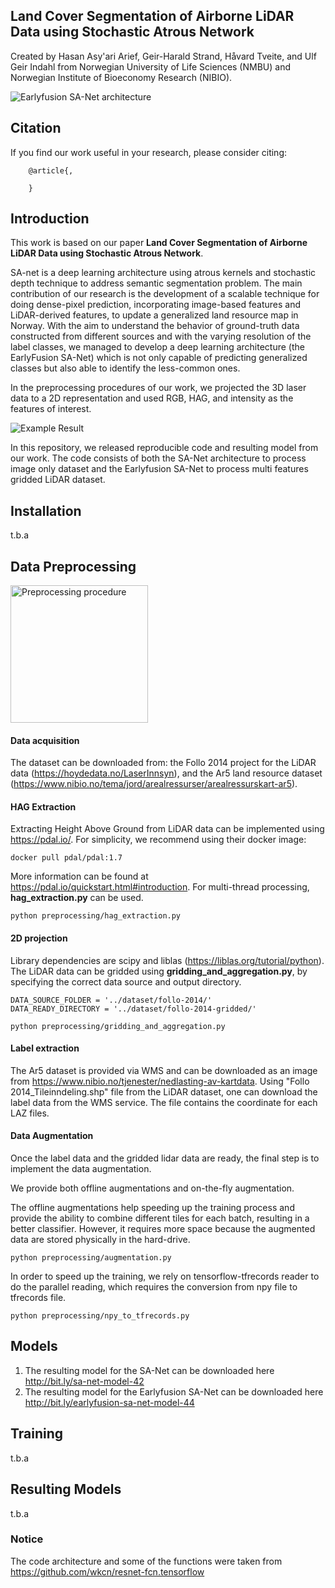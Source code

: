 ## Land Cover Segmentation of Airborne LiDAR Data using Stochastic Atrous Network
Created by Hasan Asy'ari Arief, Geir-Harald Strand, Håvard Tveite, and Ulf Geir Indahl from Norwegian University of Life Sciences (NMBU) and Norwegian Institute of Bioeconomy Research (NIBIO).

![Earlyfusion SA-Net architecture](https://github.com/hasanari/SA-net/blob/master/images/teaser.png)

## Citation
If you find our work useful in your research, please consider citing:

        @article{,

        }

## Introduction
This work is based on our paper **Land Cover Segmentation of Airborne LiDAR Data using Stochastic Atrous Network**.

SA-net is a deep learning architecture using atrous kernels and stochastic depth technique to address semantic segmentation problem.
The main contribution of our research is the development of a scalable technique for doing dense-pixel prediction, incorporating image-based features and LiDAR-derived features, to update a generalized land resource map in Norway. With the aim to understand the behavior of ground-truth data constructed from different sources and with the varying resolution of the label classes, we managed to develop a deep learning architecture (the EarlyFusion SA-Net) which is not only capable of predicting generalized classes but also able to identify the less-common ones. 

In the preprocessing procedures of our work, we projected the 3D laser data to a 2D representation and used RGB, HAG, and intensity as the features of interest.

![Example Result](https://github.com/hasanari/SA-net/blob/master/images/result.png)

In this repository, we released reproducible code and resulting model from our work. The code consists of both the SA-Net architecture to process image only dataset and the Earlyfusion SA-Net to process multi features gridded LiDAR dataset. 

## Installation
t.b.a

## Data Preprocessing

<img alt="Preprocessing procedure" src="https://github.com/hasanari/SA-net/blob/master/images/preprocess.png" height="220" >


#### Data acquisition
The dataset can be downloaded from:
the Follo 2014 project for the LiDAR data (https://hoydedata.no/LaserInnsyn), and
the Ar5 land resource dataset (https://www.nibio.no/tema/jord/arealressurser/arealressurskart-ar5).

#### HAG Extraction
Extracting Height Above Ground from LiDAR data can be implemented using https://pdal.io/. For simplicity, we recommend using their docker image:
~~~~
docker pull pdal/pdal:1.7
~~~~
More information can be found at https://pdal.io/quickstart.html#introduction.
For multi-thread processing, **hag_extraction.py** can be used.
~~~~
python preprocessing/hag_extraction.py 
~~~~

#### 2D projection
Library dependencies are scipy and liblas (https://liblas.org/tutorial/python). 
The LiDAR data can be gridded using **gridding_and_aggregation.py**, by specifying the correct data source and output directory.
~~~~
DATA_SOURCE_FOLDER = '../dataset/follo-2014/' 
DATA_READY_DIRECTORY = '../dataset/follo-2014-gridded/'
~~~~
~~~~
python preprocessing/gridding_and_aggregation.py 
~~~~

#### Label extraction
The Ar5 dataset is provided via WMS and can be downloaded as an image from https://www.nibio.no/tjenester/nedlasting-av-kartdata. 
Using "Follo 2014_Tileinndeling.shp" file from the LiDAR dataset, one can download the label data from the WMS service.
The file contains the coordinate for each LAZ files.

#### Data Augmentation
Once the label data and the gridded lidar data are ready, the final step is to implement the data augmentation.

We provide both offline augmentations and on-the-fly augmentation.

The offline augmentations help speeding up the training process and provide the ability to combine different tiles for each batch, resulting in a better classifier. However, it requires more space because the augmented data are stored physically in the hard-drive.
~~~~
python preprocessing/augmentation.py 
~~~~
In order to speed up the training, we rely on tensorflow-tfrecords reader to do the parallel reading, which requires the conversion from npy file to tfrecords file.
~~~~
python preprocessing/npy_to_tfrecords.py 
~~~~

## Models

1. The resulting model for the SA-Net can be downloaded here http://bit.ly/sa-net-model-42
2. The resulting model for the Earlyfusion SA-Net can be downloaded here http://bit.ly/earlyfusion-sa-net-model-44


## Training
t.b.a

## Resulting Models
t.b.a

### Notice
The code architecture and some of the functions were taken from https://github.com/wkcn/resnet-fcn.tensorflow
